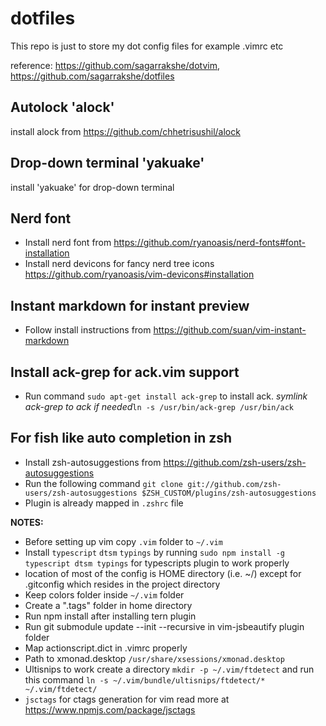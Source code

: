 dotfiles
========
This repo is just to store my dot config files for example .vimrc etc

reference: https://github.com/sagarrakshe/dotvim, https://github.com/sagarrakshe/dotfiles

## Autolock 'alock'
install alock from https://github.com/chhetrisushil/alock

## Drop-down terminal 'yakuake'
install 'yakuake' for drop-down terminal

## Nerd font
- Install nerd font from https://github.com/ryanoasis/nerd-fonts#font-installation
- Install nerd devicons for fancy nerd tree icons https://github.com/ryanoasis/vim-devicons#installation

## Instant markdown for instant preview
- Follow install instructions from https://github.com/suan/vim-instant-markdown

## Install ack-grep for ack.vim support
- Run command `sudo apt-get install ack-grep` to install ack. _symlink ack-grep to ack if needed_`ln -s /usr/bin/ack-grep /usr/bin/ack`

## For fish like auto completion in zsh
- Install zsh-autosuggestions from https://github.com/zsh-users/zsh-autosuggestions
- Run the following command `git clone git://github.com/zsh-users/zsh-autosuggestions $ZSH_CUSTOM/plugins/zsh-autosuggestions`
- Plugin is already mapped in `.zshrc` file


**NOTES:** 
  - Before setting up vim copy `.vim` folder to `~/.vim`
  - Install `typescript` `dtsm` `typings` by running `sudo npm install -g typescript dtsm typings` for typescripts plugin to work properly
  - location of most of the config is HOME directory (i.e. ~/) except for .gitconfig which resides in the project directory
  - Keep colors folder inside `~/.vim` folder
  - Create a ".tags" folder in home directory
  - Run npm install after installing tern plugin
  - Run git submodule update --init --recursive in vim-jsbeautify plugin folder
  - Map actionscript.dict in .vimrc properly
  - Path to xmonad.desktop `/usr/share/xsessions/xmonad.desktop`
  - Ultisnips to work create a directory `mkdir -p ~/.vim/ftdetect` and run this command `ln -s ~/.vim/bundle/ultisnips/ftdetect/* ~/.vim/ftdetect/`
  - `jsctags` for ctags generation for vim read more at https://www.npmjs.com/package/jsctags
